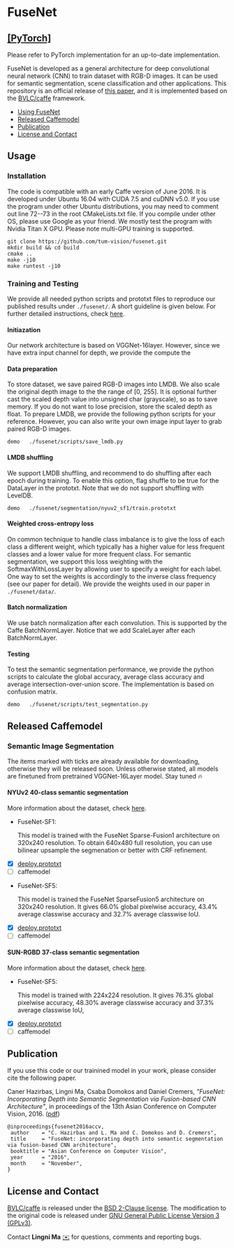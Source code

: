# FuseNet
## [[PyTorch]](https://github.com/MehmetAygun/fusenet-pytorch)

Please refer to PyTorch implementation for an up-to-date implementation.

FuseNet is developed as a general architecture for deep convolutional neural network (CNN) to train dataset with RGB-D images. It can be used for semantic segmentation, scene classification and other applications. This repository is an official release of [this paper](#paper), and it is implemented based on the [BVLC/caffe](https://github.com/BVLC/caffe) framework.

* [Using FuseNet](#usage)
* [Released Caffemodel](#release)
* [Publication](#paper)
* [License and Contact](#other)

## Usage
### Installation
The code is compatible with an early Caffe version of June 2016. It is developed under Ubuntu 16.04 with CUDA 7.5 and cuDNN v5.0. If you use the program under other Ubuntu distributions, you may need to comment out line 72--73 in the root CMakeLists.txt file. If you compile under other OS, please use Google as your friend. We mostly test the program with Nvidia Titan X GPU. Please note multi-GPU training is supported.
```
git clone https://github.com/tum-vision/fusenet.git
mkdir build && cd build
cmake ..
make -j10
make runtest -j10
```

### Training and Testing
We provide all needed python scripts and prototxt files to reproduce our published results under `./fusenet/`. A short guideline is given below. For further detailed instructions, check [here](fusenet/readme.md).

#### Initiazation
Our network architecture is based on VGGNet-16layer. However, since we have extra input channel for depth, we provide the compute the

#### Data preparation
To store dataset, we save paired RGB-D images into LMDB. We also scale the original depth image to the the range of [0, 255]. It is optional further cast the scaled depth value into unsigned char (grayscale), so as to save memory. If you do not want to lose precision, store the scaled depth as float. To prepare LMDB, we provide the following python scripts for your reference. However, you can also write your own image input layer to grab paired RGB-D images.
```
demo   ./fusenet/scripts/save_lmdb.py
```

#### LMDB shuffling
We support LMDB shuffling, and recommend to do shuffling after each epoch during training.
To enable this option, flag shuffle to be true for the DataLayer in the prototxt. Note that we do not support shuffling with LevelDB.
```
demo   ./fusenet/segmentation/nyuv2_sf1/train.prototxt
```
#### Weighted cross-entropy loss
On common technique to handle class imbalance is to give the loss of each class a different weight, which typically has a higher value for less frequent classes and a lower value for more frequent class. For semantic segmentation, we support this loss weighting with the SoftmaxWithLossLayer by allowing user to specify a weight for each label. One way to set the weights is accordingly to the inverse class frequency (see our paper for detail). We provide the weights used in our paper in `./fusenet/data/`.

#### Batch normalization
We use batch normalization after each convolution. This is supported by the Caffe BatchNormLayer. Notice that we add ScaleLayer after each BatchNormLayer.


#### Testing
To test the semantic segmentation performance, we provide the python scripts to calculate the global accuracy, average class accuracy and average intersection-over-union score. The implementation is based on confusion matrix.
```
demo   ./fusenet/scripts/test_segmentation.py
```

## <b name="release">Released Caffemodel</b>
### Semantic Image Segmentation
The items marked with ticks are already available for downloading, otherwise they will be released soon. Unless otherwise stated, all models are finetuned from pretrained VGGNet-16Layer model. Stay tuned :fire:

#### NYUv2 40-class semantic segmentation
More information about the dataset, check [here](http://cs.nyu.edu/~silberman/datasets/nyu_depth_v2.html).
* FuseNet-SF1:

     This model is trained with the FuseNet Sparse-Fusion1 architecture on 320x240 resolution. To obtain 640x480 full resolution, you can use bilinear upsample the segmenation or better with CRF refinement.
 - [x] [deploy.prototxt](fusenet/segmentation/nyu40-sf1/deploy.prototxt)
 - [ ] caffemodel

* FuseNet-SF5:

    This model is trained the FuseNet SparseFusion5 architecture on 320x240 resolution. It gives 66.0% global pixelwise accuracy, 43.4% average classwise accuracy and 32.7% average classwise IoU.
 - [x] [deploy.prototxt](fusenet/segmentation/nyu40-sf5/deploy.prototxt)
 - [ ] caffemodel

#### SUN-RGBD 37-class semantic segmentation
More information about the dataset, check [here](http://rgbd.cs.princeton.edu/).
* FuseNet-SF5:

    This model is trained with 224x224 resolution. It gives 76.3% global pixelwise accuracy, 48.30% average classwise accuracy and 37.3% average classwise IoU,
 - [x] [deploy.prototxt](fusenet/segmentation/sunrgbd-sf5/deploy.prototxt)
 - [ ] caffemodel

## <c name="paper">Publication</c>
If you use this code or our trainined model in your work, please consider cite the following paper.

Caner Hazirbas, Lingni Ma, Csaba Domokos and Daniel Cremers, _"FuseNet: Incorporating Depth into Semantic Segmentation via Fusion-based CNN Architecture"_, in proceedings of the 13th Asian Conference on Computer Vision, 2016. ([pdf](https://vision.in.tum.de/_media/spezial/bib/hazirbasma2016fusenet.pdf))

    @inproceedings{fusenet2016accv,
     author    = "C. Hazirbas and L. Ma and C. Domokos and D. Cremers",
     title     = "FuseNet: incorporating depth into semantic segmentation via fusion-based CNN architecture",
     booktitle = "Asian Conference on Computer Vision",
     year      = "2016",
     month     = "November",
    }

## <d name="others"> License and Contact</d>
[BVLC/caffe](https://github.com/BVLC/caffe) is released under the [BSD 2-Clause license](https://github.com/BVLC/caffe/blob/master/LICENSE). The modification to the original code is released under [GNU General Public License Version 3 (GPLv3)](http://www.gnu.org/licenses/gpl.html).

Contact **Lingni Ma** [:envelope:](mailto:lingni@in.tum.de) for questions, comments and reporting bugs.
